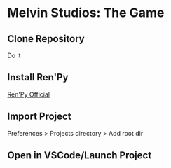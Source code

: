 # Melvin Studios: The Game

## Clone Repository
Do it

## Install Ren'Py
[Ren'Py Official](https://www.renpy.org/latest.html)

## Import Project
Preferences > Projects directory > Add root dir

## Open in VSCode/Launch Project
